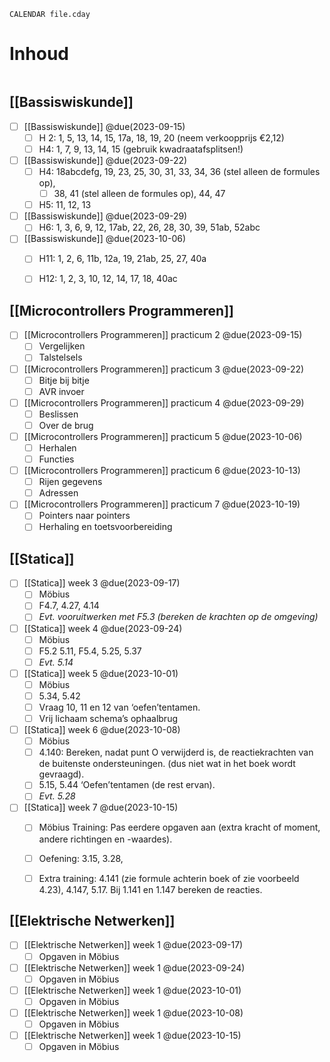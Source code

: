 ```dataview
CALENDAR file.cday
```
# Inhoud
```toc
```

## [[Bassiswiskunde]] 
- [ ] [[Bassiswiskunde]]  @due(2023-09-15)
	- [ ] H 2: 1, 5, 13, 14, 15, 17a, 18, 19, 20 (neem verkoopprijs €2,12) 
	- [ ] H4: 1, 7, 9, 13, 14, 15 (gebruik kwadraatafsplitsen!) 
- [ ] [[Bassiswiskunde]]  @due(2023-09-22)
	- [ ] H4: 18abcdefg, 19, 23, 25, 30, 31, 33, 34, 36 (stel alleen de formules op), 
		- [ ] 38, 41 (stel alleen de formules op), 44, 47 
	- [ ] H5: 11, 12, 13
- [ ] [[Bassiswiskunde]]  @due(2023-09-29)
	- [ ] H6: 1, 3, 6, 9, 12, 17ab, 22, 26, 28, 30, 39, 51ab, 52abc
- [ ] [[Bassiswiskunde]]  @due(2023-10-06)   
	- [ ] H11: 1, 2, 6, 11b, 12a, 19, 21ab, 25, 27, 40a
	- [ ] H12: 1, 2, 3, 10, 12, 14, 17, 18, 40ac


## [[Microcontrollers Programmeren]] 
- [ ] [[Microcontrollers Programmeren]]  practicum 2 @due(2023-09-15)
	- [ ] Vergelijken
	- [ ] Talstelsels
- [ ] [[Microcontrollers Programmeren]]  practicum 3 @due(2023-09-22)
	- [ ] Bitje bij bitje
	- [ ] AVR invoer
- [ ] [[Microcontrollers Programmeren]]  practicum 4 @due(2023-09-29)
	- [ ] Beslissen
	- [ ] Over de brug
- [ ] [[Microcontrollers Programmeren]]  practicum 5 @due(2023-10-06)
	- [ ] Herhalen
	- [ ] Functies
- [ ] [[Microcontrollers Programmeren]]  practicum 6 @due(2023-10-13)
	- [ ] Rijen gegevens
	- [ ] Adressen
- [ ] [[Microcontrollers Programmeren]]  practicum 7 @due(2023-10-19)
	- [ ] Pointers naar pointers
	- [ ] Herhaling en toetsvoorbereiding

## [[Statica]] 
- [ ] [[Statica]] week 3 @due(2023-09-17)
	- [ ] Möbius 
	- [ ] F4.7, 4.27, 4.14 
	- [ ] *Evt. vooruitwerken met F5.3 (bereken de krachten op de omgeving)*
- [ ] [[Statica]] week 4 @due(2023-09-24)
	- [ ] Möbius 
	- [ ] F5.2 5.11, F5.4, 5.25, 5.37 
	- [ ] *Evt. 5.14*
- [ ] [[Statica]] week 5 @due(2023-10-01)
	- [ ] Möbius 
	- [ ] 5.34, 5.42 
	- [ ] Vraag 10, 11 en 12 van ‘oefen’tentamen. 
	- [ ] Vrij lichaam schema’s ophaalbrug
- [ ] [[Statica]] week 6 @due(2023-10-08)
	- [ ] Möbius 
	- [ ] 4.140: Bereken, nadat punt O verwijderd is, de reactiekrachten van de buitenste ondersteuningen. (dus niet wat in het boek wordt gevraagd).
	- [ ] 5.15, 5.44 ‘Oefen’tentamen (de rest ervan). 
	- [ ] *Evt. 5.28*
- [ ] [[Statica]]  week 7 @due(2023-10-15)
	- [ ] Möbius Training: Pas eerdere opgaven aan (extra kracht of moment, andere richtingen en -waardes). 
	- [ ] Oefening: 3.15, 3.28, 
	- [ ] Extra training: 4.141 (zie formule achterin boek of zie voorbeeld 4.23), 4.147, 5.17. Bij 1.141 en 1.147 bereken de reacties.


## [[Elektrische Netwerken]] 
- [ ] [[Elektrische Netwerken]] week 1 @due(2023-09-17)
	- [ ] Opgaven in Möbius
- [ ]  [[Elektrische Netwerken]] week 1 @due(2023-09-24)
	- [ ] Opgaven in Möbius
- [ ]  [[Elektrische Netwerken]] week 1 @due(2023-10-01)
	- [ ] Opgaven in Möbius
- [ ]  [[Elektrische Netwerken]] week 1 @due(2023-10-08)
	- [ ] Opgaven in Möbius
- [ ]  [[Elektrische Netwerken]] week 1 @due(2023-10-15)
	- [ ] Opgaven in Möbius